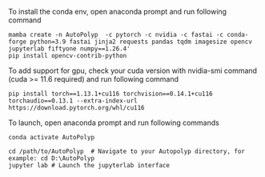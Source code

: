 To install the conda env, open anaconda prompt and run following command

    mamba create -n AutoPolyp  -c pytorch -c nvidia -c fastai -c conda-forge python=3.9 fastai jinja2 requests pandas tqdm imagesize opencv jupyterlab fiftyone numpy==1.26.4'
    pip install opencv-contrib-python

To add support for gpu, check your cuda version with nvidia-smi command (cuda >= 11.6 required) and run following command

    pip install torch==1.13.1+cu116 torchvision==0.14.1+cu116 torchaudio==0.13.1 --extra-index-url https://download.pytorch.org/whl/cu116

To launch, open anaconda prompt and run following commands

    conda activate AutoPolyp 

    cd /path/to/AutoPolyp  # Navigate to your Autopolyp directory, for example: cd D:\AutoPolyp
    jupyter lab # Launch the jupyterlab interface

